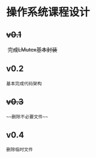 # 操作系统课程设计

## ~~v0.1~~
​    ~~完成LMutex基本封装~~ 

## v0.2
    基本完成代码架构

## ~~v0.3~~
    ~~删除不必要文件~~
    
## v0.4
    删除临时文件

